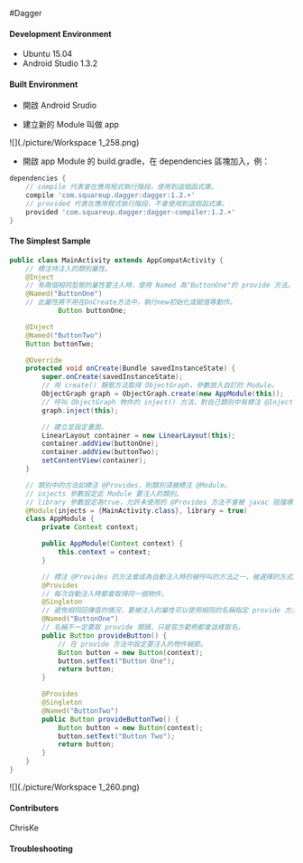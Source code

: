 ﻿#Dagger

#### Development Environment
- Ubuntu 15.04
- Android Studio 1.3.2

#### Built Environment
- 開啟 Android Srudio 

- 建立新的 Module 叫做 app

![](./picture/Workspace 1_258.png)

- 開啟 app Module 的 build.gradle，在 dependencies 區塊加入，例：

```gradle
dependencies {
    // compile 代表會在應用程式執行階段，使用到這個函式庫。
    compile 'com.squareup.dagger:dagger:1.2.+'
    // provided 代表在應用程式執行階段，不會使用到這個函式庫。
    provided 'com.squareup.dagger:dagger-compiler:1.2.+'
}
```

#### The Simplest Sample
```java
public class MainActivity extends AppCompatActivity {
    // 標注待注入的類別屬性。
    @Inject
    // 有兩個相同型態的屬性要注入時，使用 Named 為"ButtonOne"的 provide 方法。
    @Named("ButtonOne")
    // 此屬性將不用在OnCreate方法中，執行new初始化或賦值等動作。
            Button buttonOne;

    @Inject
    @Named("ButtonTwo")
    Button buttonTwo;

    @Override
    protected void onCreate(Bundle savedInstanceState) {
        super.onCreate(savedInstanceState);
        // 用 create() 靜態方法取得 ObjectGraph，參數放入自訂的 Module。
        ObjectGraph graph = ObjectGraph.create(new AppModule(this));
        // 呼叫 ObjectGraph 物件的 inject() 方法，對自己類別中有標注 @Inject 的屬性做注入。
        graph.inject(this);

        // 建立並設定畫面。
        LinearLayout container = new LinearLayout(this);
        container.addView(buttonOne);
        container.addView(buttonTwo);
        setContentView(container);
    }

    // 類別中的方法如標注 @Provides，則類別須被標注 @Module。
    // injects 參數設定此 Module 要注入的類別。
    // library 參數設定為true，允許未使用的 @Provides 方法不會被 javac 阻擋導致編譯失敗。
    @Module(injects = {MainActivity.class}, library = true)
    class AppModule {
        private Context context;

        public AppModule(Context context) {
            this.context = context;
        }

        // 標注 @Provides 的方法會成為自動注入時的被呼叫的方法之一，被選擇的方式是透過回傳值自動判斷。
        @Provides
        // 每次自動注入時都會取得同一個物件。
        @Singleton
        // 避免相同回傳值的情況，要被注入的屬性可以使用相同的名稱指定 provide 方法。
        @Named("ButtonOne")
        // 名稱不一定要取 provide 開頭，只是官方範例都會這樣取名。
        public Button provideButton() {
            // 在 provide 方法中設定要注入的物件細節。
            Button button = new Button(context);
            button.setText("Button One");
            return button;
        }

        @Provides
        @Singleton
        @Named("ButtonTwo")
        public Button provideButtonTwo() {
            Button button = new Button(context);
            button.setText("Button Two");
            return button;
        }
    }
}
```

![](./picture/Workspace 1_260.png)

#### Contributors
ChrisKe

#### Troubleshooting
